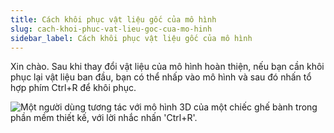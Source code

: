 ```yaml
---
title: Cách khôi phục vật liệu gốc của mô hình
slug: cach-khoi-phuc-vat-lieu-goc-cua-mo-hinh
sidebar_label: Cách khôi phục vật liệu gốc của mô hình
---
```


Xin chào. Sau khi thay đổi vật liệu của mô hình hoàn thiện, nếu bạn cần khôi phục lại vật liệu ban đầu, bạn có thể nhấp vào mô hình và sau đó nhấn tổ hợp phím Ctrl+R để khôi phục.

![Một người dùng tương tác với mô hình 3D của một chiếc ghế bành trong phần mềm thiết kế, với lời nhắc nhấn 'Ctrl+R'.](https://storage.googleapis.com/jegavn_kb/images/69f9a297-aa39-419a-b2d7-57487e699874.png)